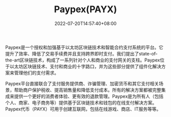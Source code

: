 ﻿---
weight: 
title: "Paypex(PAYX)"
description: "Paypex是一个授权和加强基于以太坊区块链技术和智能合约支付系统的平台"
date: 2022-07-20T14:57:40+08:00
lastmod: 2022-07-20T14:57:40+08:00
draft: false
authors: ["Simon"]
featuredImage: "paypexpayx.jpg"
link: "https://paypex.org/"
tags: ["数字代币","Paypex(PAYX)"]
categories: ["navigation"]
navigation: ["数字代币"]
lightgallery: true
toc: true
pinned: false
recommend: false
recommend1: false
---
Paypex是一个授权和加强基于以太坊区块链技术和智能合约支付系统的平台。它提升了效率、降低了交易手续费并且支持跨界即时支付。我们提出了state-of-the-art区块链技术，构成了一系列针对个人和商业的支付网关的支柱。Paypex位于以太坊区块链技术、支付和商业的十字路口，并为这些部分提供了组件化解决方案来管理他们的支付需求。

Paypex平台直接联合了支付服务提供商、诈骗管理、加密货币和其它支付相关场景，帮助商户保护税收、提高销售量和降低支付成本。所有的解决方案都被完整集成来提供一个更好的消费者体验、更有效的退款管理。Pауреx是为所有人（包括个人、商家、电子商务等）提供基于区块链技术和钱包的在线支付解决方案。Paypex代币（PAYX）可用于创建互联网，包括在线游戏、商店、IT服务等等。